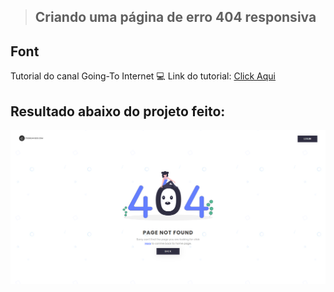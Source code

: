 >## Criando uma página de erro 404 responsiva

## Font
Tutorial do canal Going-To Internet
:computer: Link do tutorial: [Click Aqui](https://www.youtube.com/watch?v=NItrdXtfrYw)


## Resultado abaixo do projeto feito:

<div align="center">
  <img src="SourceReadme/images/01.png">
</div>
